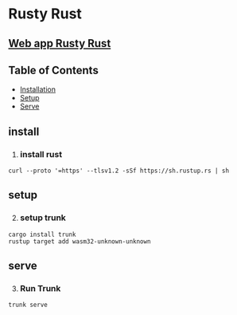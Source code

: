 # Rusty Rust
## [Web app Rusty Rust](src/main.rs)


<!-- TABLE OF CONTENTS -->
## Table of Contents
* [Installation](#install)
* [Setup](#setup)
* [Serve](#serve)

## install
1. ### install rust
````
curl --proto '=https' --tlsv1.2 -sSf https://sh.rustup.rs | sh
````
## setup
2. ### setup trunk
````
cargo install trunk
rustup target add wasm32-unknown-unknown
````
## serve
3. ### Run Trunk

````
trunk serve
````